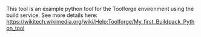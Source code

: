This tool is an example python tool for the Toolforge environment using the build service.
See more details here: https://wikitech.wikimedia.org/wiki/Help:Toolforge/My_first_Buildpack_Python_tool
